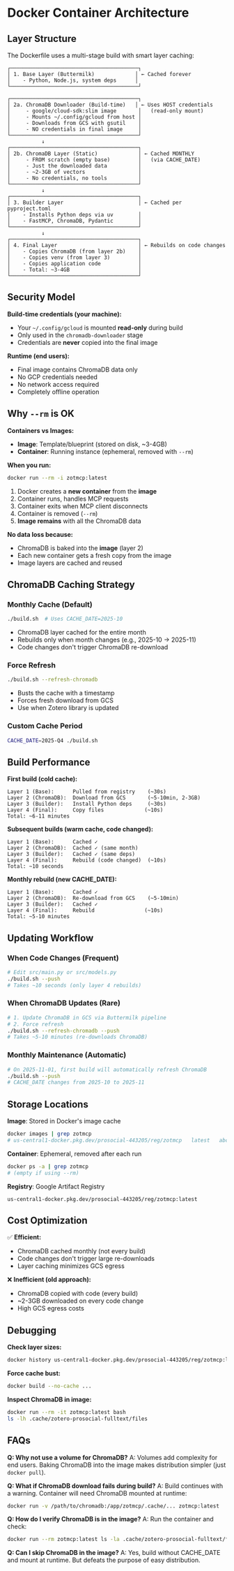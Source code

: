 # Docker Container Architecture

## Layer Structure

The Dockerfile uses a multi-stage build with smart layer caching:

```
┌─────────────────────────────────────────┐
│ 1. Base Layer (Buttermilk)             │ ← Cached forever
│    - Python, Node.js, system deps      │
└─────────────────────────────────────────┘

┌─────────────────────────────────────────┐
│ 2a. ChromaDB Downloader (Build-time)   │ ← Uses HOST credentials
│     - google/cloud-sdk:slim image       │   (read-only mount)
│     - Mounts ~/.config/gcloud from host │
│     - Downloads from GCS with gsutil    │
│     - NO credentials in final image     │
└─────────────────────────────────────────┘
           ↓
┌─────────────────────────────────────────┐
│ 2b. ChromaDB Layer (Static)             │ ← Cached MONTHLY
│     - FROM scratch (empty base)         │   (via CACHE_DATE)
│     - Just the downloaded data          │
│     - ~2-3GB of vectors                 │
│     - No credentials, no tools          │
└─────────────────────────────────────────┘
           ↓
┌─────────────────────────────────────────┐
│ 3. Builder Layer                        │ ← Cached per pyproject.toml
│    - Installs Python deps via uv        │
│    - FastMCP, ChromaDB, Pydantic        │
└─────────────────────────────────────────┘
           ↓
┌─────────────────────────────────────────┐
│ 4. Final Layer                          │ ← Rebuilds on code changes
│    - Copies ChromaDB (from layer 2b)    │
│    - Copies venv (from layer 3)         │
│    - Copies application code            │
│    - Total: ~3-4GB                      │
└─────────────────────────────────────────┘
```

## Security Model

**Build-time credentials (your machine):**
- Your `~/.config/gcloud` is mounted **read-only** during build
- Only used in the `chromadb-downloader` stage
- Credentials are **never** copied into the final image

**Runtime (end users):**
- Final image contains ChromaDB data only
- No GCP credentials needed
- No network access required
- Completely offline operation

## Why `--rm` is OK

**Containers vs Images:**
- **Image**: Template/blueprint (stored on disk, ~3-4GB)
- **Container**: Running instance (ephemeral, removed with `--rm`)

**When you run:**
```bash
docker run --rm -i zotmcp:latest
```

1. Docker creates a **new container** from the **image**
2. Container runs, handles MCP requests
3. Container exits when MCP client disconnects
4. Container is removed (`--rm`)
5. **Image remains** with all the ChromaDB data

**No data loss because:**
- ChromaDB is baked into the **image** (layer 2)
- Each new container gets a fresh copy from the image
- Image layers are cached and reused

## ChromaDB Caching Strategy

### Monthly Cache (Default)

```bash
./build.sh  # Uses CACHE_DATE=2025-10
```

- ChromaDB layer cached for the entire month
- Rebuilds only when month changes (e.g., 2025-10 → 2025-11)
- Code changes don't trigger ChromaDB re-download

### Force Refresh

```bash
./build.sh --refresh-chromadb
```

- Busts the cache with a timestamp
- Forces fresh download from GCS
- Use when Zotero library is updated

### Custom Cache Period

```bash
CACHE_DATE=2025-Q4 ./build.sh
```

## Build Performance

**First build (cold cache):**
```
Layer 1 (Base):      Pulled from registry    (~30s)
Layer 2 (ChromaDB):  Download from GCS       (~5-10min, 2-3GB)
Layer 3 (Builder):   Install Python deps     (~30s)
Layer 4 (Final):     Copy files             (~10s)
Total: ~6-11 minutes
```

**Subsequent builds (warm cache, code changed):**
```
Layer 1 (Base):      Cached ✓
Layer 2 (ChromaDB):  Cached ✓ (same month)
Layer 3 (Builder):   Cached ✓ (same deps)
Layer 4 (Final):     Rebuild (code changed)  (~10s)
Total: ~10 seconds
```

**Monthly rebuild (new CACHE_DATE):**
```
Layer 1 (Base):      Cached ✓
Layer 2 (ChromaDB):  Re-download from GCS    (~5-10min)
Layer 3 (Builder):   Cached ✓
Layer 4 (Final):     Rebuild                (~10s)
Total: ~5-10 minutes
```

## Updating Workflow

### When Code Changes (Frequent)

```bash
# Edit src/main.py or src/models.py
./build.sh --push
# Takes ~10 seconds (only layer 4 rebuilds)
```

### When ChromaDB Updates (Rare)

```bash
# 1. Update ChromaDB in GCS via Buttermilk pipeline
# 2. Force refresh
./build.sh --refresh-chromadb --push
# Takes ~5-10 minutes (re-downloads ChromaDB)
```

### Monthly Maintenance (Automatic)

```bash
# On 2025-11-01, first build will automatically refresh ChromaDB
./build.sh --push
# CACHE_DATE changes from 2025-10 to 2025-11
```

## Storage Locations

**Image**: Stored in Docker's image cache
```bash
docker images | grep zotmcp
# us-central1-docker.pkg.dev/prosocial-443205/reg/zotmcp   latest   abc123   3.5GB
```

**Container**: Ephemeral, removed after each run
```bash
docker ps -a | grep zotmcp
# (empty if using --rm)
```

**Registry**: Google Artifact Registry
```
us-central1-docker.pkg.dev/prosocial-443205/reg/zotmcp:latest
```

## Cost Optimization

✅ **Efficient:**
- ChromaDB cached monthly (not every build)
- Code changes don't trigger large re-downloads
- Layer caching minimizes GCS egress

❌ **Inefficient (old approach):**
- ChromaDB copied with code (every build)
- ~2-3GB downloaded on every code change
- High GCS egress costs

## Debugging

**Check layer sizes:**
```bash
docker history us-central1-docker.pkg.dev/prosocial-443205/reg/zotmcp:latest
```

**Force cache bust:**
```bash
docker build --no-cache ...
```

**Inspect ChromaDB in image:**
```bash
docker run --rm -it zotmcp:latest bash
ls -lh .cache/zotero-prosocial-fulltext/files
```

## FAQs

**Q: Why not use a volume for ChromaDB?**
A: Volumes add complexity for end users. Baking ChromaDB into the image makes distribution simpler (just `docker pull`).

**Q: What if ChromaDB download fails during build?**
A: Build continues with a warning. Container will need ChromaDB mounted at runtime:
```bash
docker run -v /path/to/chromadb:/app/zotmcp/.cache/... zotmcp:latest
```

**Q: How do I verify ChromaDB is in the image?**
A: Run the container and check:
```bash
docker run --rm zotmcp:latest ls -la .cache/zotero-prosocial-fulltext/files
```

**Q: Can I skip ChromaDB in the image?**
A: Yes, build without CACHE_DATE and mount at runtime. But defeats the purpose of easy distribution.
